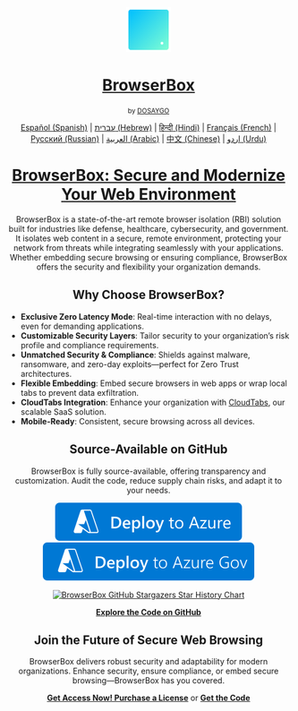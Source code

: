 <div align="center">
  <img style="width:80px; height:80px" src="https://raw.githubusercontent.com/BrowserBox/BrowserBox/main/docs/icon.svg" alt="BrowserBox Logo 2023">
  <h1><a href="https://github.com/BrowserBox/BrowserBox">BrowserBox</a></h1>
  <small>by <a href="https://dosaygo.com">DOSAYGO</a></small>
</div>

<p align="center">
  <a href="https://github.com/BrowserBox/BrowserBox/blob/boss/translated-intros/INTRO-ES.md">Español (Spanish)</a> |
  <a href="https://github.com/BrowserBox/BrowserBox/blob/boss/translated-intros/INTRO-HE.md">עברית (Hebrew)</a> |
  <a href="https://github.com/BrowserBox/BrowserBox/blob/boss/translated-intros/INTRO-HI.md">हिन्दी (Hindi)</a> |
  <a href="https://github.com/BrowserBox/BrowserBox/blob/boss/translated-intros/INTRO-FR.md">Français (French)</a> |
  <a href="https://github.com/BrowserBox/BrowserBox/blob/boss/translated-intros/INTRO-RU.md">Русский (Russian)</a> |
  <a href="https://github.com/BrowserBox/BrowserBox/blob/boss/translated-intros/INTRO-AR.md">العربية (Arabic)</a> |
  <a href="https://github.com/BrowserBox/BrowserBox/blob/boss/translated-intros/INTRO-ZH.md">中文 (Chinese)</a> |
  <a href="https://github.com/BrowserBox/BrowserBox/blob/boss/translated-intros/INTRO-UR.md">اردو (Urdu)</a>
</p>

<h1 align="center"><a href="https://github.com/BrowserBox/BrowserBox">BrowserBox: Secure and Modernize Your Web Environment</a></h1>

<p align="center">BrowserBox is a state-of-the-art remote browser isolation (RBI) solution built for industries like defense, healthcare, cybersecurity, and government. It isolates web content in a secure, remote environment, protecting your network from threats while integrating seamlessly with your applications. Whether embedding secure browsing or ensuring compliance, BrowserBox offers the security and flexibility your organization demands.</p>

<h2 align="center">Why Choose BrowserBox?</h2>

<ul>
  <li><strong>Exclusive Zero Latency Mode</strong>: Real-time interaction with no delays, even for demanding applications.</li>
  <li><strong>Customizable Security Layers</strong>: Tailor security to your organization’s risk profile and compliance requirements.</li>
  <li><strong>Unmatched Security & Compliance</strong>: Shields against malware, ransomware, and zero-day exploits—perfect for Zero Trust architectures.</li>
  <li><strong>Flexible Embedding</strong>: Embed secure browsers in web apps or wrap local tabs to prevent data exfiltration.</li>
  <li><strong>CloudTabs Integration</strong>: Enhance your organization with <a href="https://browse.cloudtabs.net">CloudTabs</a>, our scalable SaaS solution.</li>
  <li><strong>Mobile-Ready</strong>: Consistent, secure browsing across all devices.</li>
</ul>

<h2 align="center">Source-Available on GitHub</h2>
<p align="center">BrowserBox is fully source-available, offering transparency and customization. Audit the code, reduce supply chain risks, and adapt it to your needs.</p>

<p align="center">
  <a href="https://portal.azure.com/#create/Microsoft.Template/uri/https%3A%2F%2Fraw.githubusercontent.com%2FBrowserBox%2FBrowserBox%2Fboss%2Fspread-channels%2Fazure%2Fdosyago%2Fbrowserbox%2Fazuredeploy.json/createUIDefinitionUri/https%3A%2F%2Fraw.githubusercontent.com%2FBrowserBox%2FBrowserBox%2Fboss%2Fspread-channels%2Fazure%2Fdosyago%2Fbrowserbox%2FcreateUiDefinition.json">
    <img src="https://raw.githubusercontent.com/Azure/azure-quickstart-templates/master/1-CONTRIBUTION-GUIDE/images/deploytoazure.svg?sanitize=true" alt="Deploy To Azure" style="max-width:100%"/>
  </a>
  <a href="https://portal.azure.us/#create/Microsoft.Template/uri/https%3A%2F%2Fraw.githubusercontent.com%2FBrowserBox%2FBrowserBox%2Fboss%2Fspread-channels%2Fazure%2Fdosyago%2Fbrowserbox%2Fazuredeploy.json/createUIDefinitionUri/https%3A%2F%2Fraw.githubusercontent.com%2FBrowserBox%2FBrowserBox%2Fboss%2Fspread-channels%2Fazure%2Fdosyago%2Fbrowserbox%2FcreateUiDefinition.json">
    <img src="https://raw.githubusercontent.com/Azure/azure-quickstart-templates/master/1-CONTRIBUTION-GUIDE/images/deploytoazuregov.svg?sanitize=true" alt="Deploy To Azure US Gov" style="max-width:100%"/>
  </a>
</p>

<p align="center">
  <a href="https://github.com/BrowserBox/BrowserBox/stargazers">
    <img alt="BrowserBox GitHub Stargazers Star History Chart" src="https://api.star-history.com/svg?repos=BrowserBox/BrowserBox&type=Date" />
  </a>
</p>

<p align="center">
  <a href="https://github.com/BrowserBox/BrowserBox"><strong>Explore the Code on GitHub</strong></a>
</p>

<h2 align="center">Join the Future of Secure Web Browsing</h2>
<p align="center">BrowserBox delivers robust security and adaptability for modern organizations. Enhance security, ensure compliance, or embed secure browsing—BrowserBox has you covered.</p>

<p align="center">
  <a href="https://dosaygo.com"><strong>Get Access Now! Purchase a License</strong></a> or <a href="https://github.com/BrowserBox/BrowserBox"><strong>Get the Code</strong></a>
</p>
